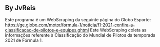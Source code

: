 ## By JvReis
Este programa é um WebScraping da seguinte página do Globo Esporte: https://ge.globo.com/motor/formula-1/noticia/f1-2021-confira-a-classificacao-de-pilotos-e-equipes.ghtml
Este WebScraping coleta as informações referente à Classificação do Mundial de Pilotos da temporada 2021 de Fórmula 1.
